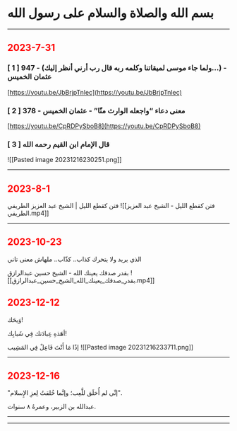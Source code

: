 # بسم الله والصلاة والسلام على رسول الله


---
## <span  style="color: red;">2023-7-31</span>

### [ 1 ] 947 - (ولما جاء موسى لميقاتنا وكلمه ربه قال رب أرني أنظر إليك...) - عثمان الخميس
[https://youtu.be/JbBrjpTnlec](https://youtu.be/JbBrjpTnlec)


### [ 2 ] 378 - معنى دعاء “واجعله الوارث منّا” - عثمان الخميس
[https://youtu.be/CpRDPySboB8](https://youtu.be/CpRDPySboB8)


### [ 3 ] قال الإمام ابن القيم رحمه الله  
![[Pasted image 20231216230251.png]]


---
## <span  style="color: red;">2023-8-1</span>
فتن كقطع الليل | الشيخ عبد العزيز الطريفي
![[فتن كقطع الليل -   الشيخ عبد العزيز الطريفي.mp4]]


---
## <span  style="color: red;">2023-10-23</span>


الذي يريد ولا يتحرك كذاب.. كذّاب.. ملهاش معنى تاني

بقدر صدقك يعينك الله - الشيخ حسين عبدالرازق
![[بقدر_صدقك_يعينك_الله_الشيخ_حسين_عبدالرازق.mp4]]
## <span  style="color: red;">2023-12-12</span>
وَيحَك!

أهَذهِ عِبادَتك فِي شَبابِك!

إذًا مَا أَنْتَ فَاعِلٌ فِي المَشِيب
![[Pasted image 20231216233711.png]]

---

## <span  style="color: red;">2023-12-16</span>

"إنِّي لم أُخلَق للَّعِب؛ وإنَّما خُلقتُ لِعزِ الإِسلام".

عبدالله بن الزبير، وعمرهُ ٨ سنوات.

---


---